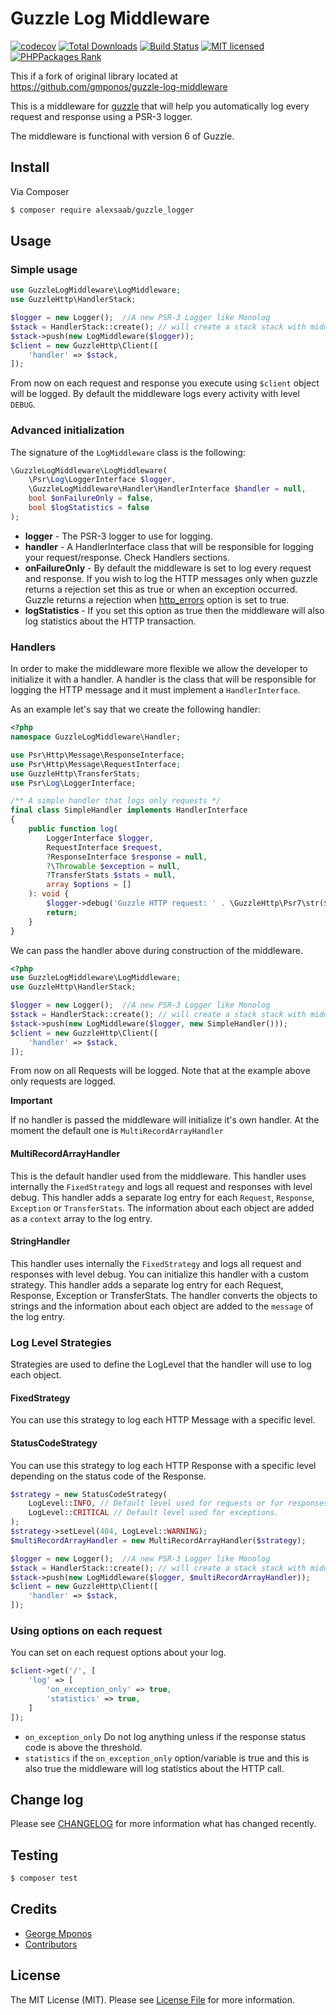 # Guzzle Log Middleware

[![codecov](https://codecov.io/gh/gmponos/guzzle-log-middleware/branch/master/graph/badge.svg)](https://codecov.io/gh/gmponos/guzzle-log-middleware)
[![Total Downloads](https://img.shields.io/packagist/dt/gmponos/guzzle_logger.svg)](https://packagist.org/packages/gmponos/guzzle_logger)
[![Build Status](https://travis-ci.org/gmponos/guzzle-log-middleware.svg?branch=master)](https://travis-ci.org/gmponos/guzzle-log-middleware)
[![MIT licensed](https://img.shields.io/badge/license-MIT-blue.svg)](https://github.com/gmponos/monolog-slack/blob/master/LICENSE.md)
[![PHPPackages Rank](http://phppackages.org/p/gmponos/guzzle_logger/badge/rank.svg)](http://phppackages.org/p/gmponos/guzzle_logger)

This if a fork of original library located at https://github.com/gmponos/guzzle-log-middleware

This is a middleware for [guzzle](https://github.com/guzzle/guzzle) that will help you automatically log every request 
and response using a PSR-3 logger.

The middleware is functional with version 6 of Guzzle.

## Install

Via Composer

``` bash
$ composer require alexsaab/guzzle_logger
```

## Usage

### Simple usage

```php
use GuzzleLogMiddleware\LogMiddleware;
use GuzzleHttp\HandlerStack;

$logger = new Logger();  //A new PSR-3 Logger like Monolog
$stack = HandlerStack::create(); // will create a stack stack with middlewares of guzzle already pushed inside of it.
$stack->push(new LogMiddleware($logger));
$client = new GuzzleHttp\Client([
    'handler' => $stack,
]);
```

From now on each request and response you execute using `$client` object will be logged.
By default the middleware logs every activity with level `DEBUG`.

### Advanced initialization

The signature of the `LogMiddleware` class is the following:

```php
\GuzzleLogMiddleware\LogMiddleware(
    \Psr\Log\LoggerInterface $logger, 
    \GuzzleLogMiddleware\Handler\HandlerInterface $handler = null, 
    bool $onFailureOnly = false, 
    bool $logStatistics = false
);
```

- **logger** - The PSR-3 logger to use for logging.
- **handler** - A HandlerInterface class that will be responsible for logging your request/response. Check Handlers sections.
- **onFailureOnly** - By default the middleware is set to log every request and response. If you wish to log 
the HTTP messages only when guzzle returns a rejection set this as true or when an exception occurred. 
Guzzle returns a rejection when [http_errors](http://docs.guzzlephp.org/en/stable/request-options.html#http-errors) option is set to true. 
- **logStatistics** - If you set this option as true then the middleware will also log statistics about the HTTP transaction.

### Handlers

In order to make the middleware more flexible we allow the developer to initialize it with a handler. 
A handler is the class that will be responsible for logging the HTTP message and it must implement a `HandlerInterface`.

As an example let's say that we create the following handler:

```php
<?php
namespace GuzzleLogMiddleware\Handler;

use Psr\Http\Message\ResponseInterface;
use Psr\Http\Message\RequestInterface;
use GuzzleHttp\TransferStats;
use Psr\Log\LoggerInterface;

/** A simple handler that logs only requests */
final class SimpleHandler implements HandlerInterface
{
    public function log(
        LoggerInterface $logger,
        RequestInterface $request,
        ?ResponseInterface $response = null,
        ?\Throwable $exception = null,
        ?TransferStats $stats = null,
        array $options = []
    ): void {
        $logger->debug('Guzzle HTTP request: ' . \GuzzleHttp\Psr7\str($request));
        return;
    }
}
```

We can pass the handler above during construction of the middleware.

```php
<?php
use GuzzleLogMiddleware\LogMiddleware;
use GuzzleHttp\HandlerStack;

$logger = new Logger();  //A new PSR-3 Logger like Monolog
$stack = HandlerStack::create(); // will create a stack stack with middlewares of guzzle already pushed inside of it.
$stack->push(new LogMiddleware($logger, new SimpleHandler()));
$client = new GuzzleHttp\Client([
    'handler' => $stack,
]);
```

From now on all Requests will be logged. Note that at the example above only requests are logged.

**Important**

If no handler is passed the middleware will initialize it's own handler. At the moment the default one is `MultiRecordArrayHandler`

#### MultiRecordArrayHandler

This is the default handler used from the middleware. This handler uses internally the `FixedStrategy` and logs all request
and responses with level debug. This handler adds a separate log entry for each `Request`, `Response`, `Exception` or `TransferStats`.
The information about each object are added as a `context` array to the log entry.

#### StringHandler

This handler uses internally the `FixedStrategy` and logs all request and responses with level debug. You can initialize this handler
with a custom strategy. This handler adds a separate log entry for each Request, Response, Exception or TransferStats.
The handler converts the objects to strings and the information about each object are added to the `message` of the log entry.

### Log Level Strategies

Strategies are used to define the LogLevel that the handler will use to log each object.

#### FixedStrategy

You can use this strategy to log each HTTP Message with a specific level.

#### StatusCodeStrategy

You can use this strategy to log each HTTP Response with a specific level depending on the status code of the Response.

```php
$strategy = new StatusCodeStrategy(
    LogLevel::INFO, // Default level used for requests or for responses that status code are not set with a different level.
    LogLevel::CRITICAL // Default level used for exceptions.
);
$strategy->setLevel(404, LogLevel::WARNING);
$multiRecordArrayHandler = new MultiRecordArrayHandler($strategy);

$logger = new Logger();  //A new PSR-3 Logger like Monolog
$stack = HandlerStack::create(); // will create a stack stack with middlewares of guzzle already pushed inside of it.
$stack->push(new LogMiddleware($logger, $multiRecordArrayHandler));
$client = new GuzzleHttp\Client([
    'handler' => $stack,
]);
```

### Using options on each request

You can set on each request options about your log.
 
 ```php
 $client->get('/', [
     'log' => [
         'on_exception_only' => true,
         'statistics' => true,
     ]
 ]);
 ```

- ``on_exception_only`` Do not log anything unless if the response status code is above the threshold.
- ``statistics`` if the `on_exception_only` option/variable is true and this is also true the middleware will log statistics about the HTTP call.

## Change log

Please see [CHANGELOG](CHANGELOG.md) for more information what has changed recently.

## Testing

``` bash
$ composer test
```

## Credits

- [George Mponos](gmponos@gmail.com)
- [Contributors](../../contributors)

## License

The MIT License (MIT). Please see [License File](LICENSE.md) for more information.
